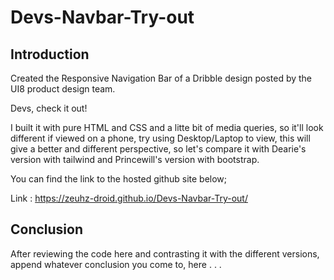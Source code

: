 # Devs-Navbar-Try-out

## Introduction

Created the Responsive Navigation Bar of a Dribble design posted by the UI8 product design team.

Devs, check it out!

I built it with pure HTML and CSS and a litte bit of media queries, so it'll look different if viewed on a phone, try using Desktop/Laptop to view, this will give a better and different perspective, so let's compare it with Dearie's version with tailwind and Princewill's version with bootstrap.

You can find the link to the hosted github site below; 

Link : https://zeuhz-droid.github.io/Devs-Navbar-Try-out/

## Conclusion

After reviewing the code here and contrasting it with the different versions, append whatever conclusion you come to, here . . .
